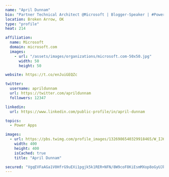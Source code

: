 ```yaml
---
name: "April Dunnam"
bio: "Partner Technical Architect @Microsoft | Blogger-Speaker | #PowerApps, #PowerAutomate, #Office365, #SharePoint | #WIT | #Karaoke Queen"
location: Broken Arrow, OK
type: "profile"
heat: 214

affiliation:
  name: Microsoft
  domain: microsoft.com
  images:
    - url: "/assets/images/organizations/microsoft.com-50x50.jpg"
      width: 50
      height: 50

website: https://t.co/enJuiGEQZc

twitter:
  username: aprildunnam
  url: https://twitter.com/aprildunnam
  followers: 12347

linkedin:
  url: https://www.linkedin.com/public-profile/in/april-dunnam

topics:
  - Power Apps

images:
  - url: https://pbs.twimg.com/profile_images/1326986540329918465/W_IJ6Ih2_400x400.jpg
    width: 400
    height: 400
    isCached: true
    title: "April Dunnam"

secured: "VgqEVFaAGa1V0HfrG9uEXi1pgjk5k1RER+NFN/8W9coF8KiEsmMXop8oGyUJkNRjHW2RiQREx2aZBMr4qGRWtP8njLSlgwNI/sbIFjnUiEwCAjzk9iJ8fH5iQAkbCrCBDBO9wPYVBU3L021uGvOpRMCxfsS+C5OUVpqlucLGvSIRbRw/RdLw1/IMRrZjuFYBgyIG7akaVgiyP1gXedHYWNagt9CHb+DtCVuoG1DAgFRVN7hXcaDxq8I2TQ6zgUc8y9Gst+884SI5NDviNuIXy1hYV097CHl00Kzdn9yJ/32oSRZEq/U1t0lhu+9kG57B3JoyfJW5FxXpd2OFijGjbOYJAjOfNUZ7rmvCXHuGgH2GVQm3qdexAl00vL/Oa5kHMX39ctQoLDZK407RvAlMhzXv12jmL/jtov2jZbF0kQA=;JJl2e3Zg6HviWNNK6k8N0g=="
---
```


